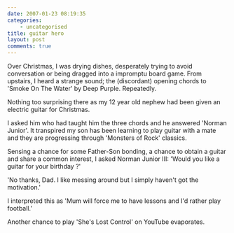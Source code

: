 ```yaml
---
date: 2007-01-23 08:19:35
categories:
    - uncategorised
title: guitar hero
layout: post
comments: true
---
```

Over Christmas, I was drying dishes, desperately trying to avoid
conversation or being dragged into a impromptu board game. From
upstairs, I heard a strange sound; the (discordant) opening chords to
'Smoke On The Water' by Deep Purple. Repeatedly.

Nothing too surprising there as my 12 year old nephew had been given an
electric guitar for Christmas.

I asked him who had taught him the three chords and he answered 'Norman
Junior'. It transpired my son has been learning to play guitar with a
mate and they are progressing through 'Monsters of Rock' classics.

Sensing a chance for some Father-Son bonding, a chance to obtain a
guitar and share a common interest, I asked Norman Junior III: 'Would
you like a guitar for your birthday ?'

'No thanks, Dad. I like messing around but I simply haven't got the
motivation.'

I interpreted this as 'Mum will force me to have lessons and I'd rather
play football.'

Another chance to play 'She's Lost Control' on YouTube evaporates.
